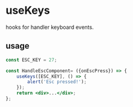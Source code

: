 # useKeys

hooks for handler keyboard events.

## usage

```jsx
const ESC_KEY = 27;

const HandleEscComponent= ({onEscPress}) => {
    useKeys([ESC_KEY], () => {
        alert('Esc pressed!');
    });
    return <div>...</div>;
};
```

